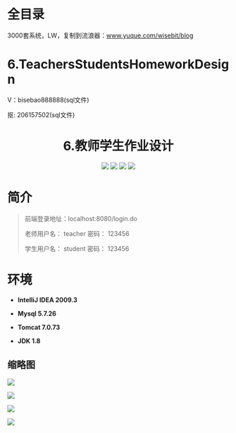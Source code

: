 # 全目录

3000套系统，LW，复制到流浪器：www.yuque.com/wisebit/blog

# 6.TeachersStudentsHomeworkDesign

<p>V：bisebao888888(sql文件)</p>
<p>抠: 206157502(sql文件)</p>

<p><h1 align="center">6.教师学生作业设计</h1></p>

<p align="center">
	<img src="https://img.shields.io/badge/jdk-1.8-orange.svg"/>
    <img src="https://img.shields.io/badge/servlte-1.8-lightgrey.svg"/>
    <img src="https://img.shields.io/badge/jdbc-3.x-blue.svg"/>
    <img src="https://img.shields.io/badge/jsp-MIT-brightgreen.svg"/>
</p>

# 简介
>
> 
>
> 前端登录地址：localhost:8080/login.do
>
> 老师用户名： teacher   密码： 123456
>
> 学生用户名： student   密码： 123456
>



# 环境

- <b>IntelliJ IDEA 2009.3</b>

- <b>Mysql 5.7.26</b>

- <b>Tomcat 7.0.73</b>

- <b>JDK 1.8</b>


## 缩略图

![](https://bitwise.oss-cn-heyuan.aliyuncs.com/2024/9/10/765e29ec-b31e-4345-8634-7a4880a13d84.png)

![](https://bitwise.oss-cn-heyuan.aliyuncs.com/2024/9/10/450e56ed-3f1d-4127-b079-14eb3c64fb12.png)

![](https://bitwise.oss-cn-heyuan.aliyuncs.com/2024/9/10/26306edc-a65f-43ce-9fa5-eefb94f68ad5.png)

![](https://bitwise.oss-cn-heyuan.aliyuncs.com/2024/9/10/4b128f11-be5c-4c71-a76d-ce0f7823c579.png)

